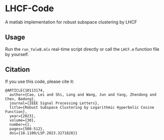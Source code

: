 # LHCF-Code
A matlab implementation for robust subspace clustering by LHCF  

## Usage

Run the `run_YaleB.mlx` real-time script directly or call the `LHCF.m` function file by yourself.

## Citation

If you use this code, please cite it:  

```
@ARTICLE{10113174,
  author={Cao, Lei and Shi, Long and Wang, Jun and Yang, Zhendong and Chen, Badong},
  journal={IEEE Signal Processing Letters}, 
  title={Robust Subspace Clustering by Logarithmic Hyperbolic Cosine Function}, 
  year={2023},
  volume={30},
  number={},
  pages={508-512},
  doi={10.1109/LSP.2023.3271828}}
```
